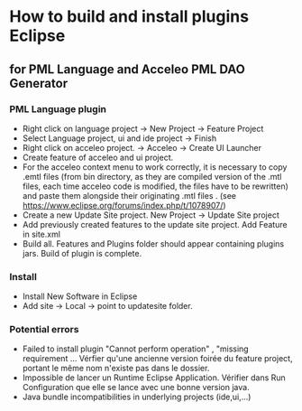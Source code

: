 # How to build and install plugins Eclipse 
## for PML Language and Acceleo PML DAO Generator

### PML Language plugin
-   Right click on language project -> New Project -> Feature Project
-   Select Language project, ui and ide project -> Finish
-   Right click on acceleo project. -> Acceleo -> Create UI Launcher 
-   Create feature of acceleo and ui project. 
-   For the acceleo context menu to work correctly, it is necessary to copy .emtl files (from bin directory, as they are compiled version of the .mtl files, each time acceleo code is modified, the files have to be rewritten) and paste them alongside their originating .mtl files . (see https://www.eclipse.org/forums/index.php/t/1078907/) 
-   Create a new Update Site project. New Project -> Update Site project
-   Add previously created features to the update site project. Add Feature in site.xml
-   Build all. Features and Plugins folder should appear containing plugins jars.
Build of plugin is complete.

### Install 
- Install New Software in Eclipse
- Add site -> Local -> point to updatesite folder.

### Potential errors
-  Failed to install plugin "Cannot perform operation" , "missing requirement ... Vérfier qu'une ancienne version foirée du feature project, portant le même nom n'existe pas dans le dossier.
- Impossible de lancer un Runtime Eclipse Application. Vérifier dans Run Configuration que elle se lance avec une bonne version java. 
- Java bundle incompatibilities in underlying projects (ide,ui,...)